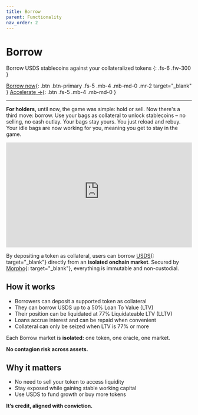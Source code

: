 ```yaml
---
title: Borrow
parent: Functionality
nav_order: 2
---
```


# Borrow

Borrow USDS stablecoins against your collateralized tokens
{: .fs-6 .fw-300 }

[Borrow now](https://app.imf.bz/borrow){: .btn .btn-primary .fs-5 .mb-4 .mb-md-0 .mr-2 target="_blank" }
[Accelerate →](/docs/functionality/accelerate.html){: .btn .fs-5 .mb-4 .mb-md-0 }

---

**For holders,** until now, the game was simple: hold or sell. Now there's a third move: borrow. Use your bags as collateral to unlock stablecoins – no selling, no cash outlay. Your bags stay yours. You just reload and rebuy. Your idle bags are now working for you, meaning you get to stay in the game.

<div style="position: relative; padding-bottom: 56.25%; height: 0; overflow: hidden; max-width: 100%;">
  <iframe 
    src="https://www.youtube-nocookie.com/embed/9rfCfP5frrA?si=RwjHb85pJwVLkNKG&amp;controls=0" 
    title="YouTube video player"
    style="position: absolute; top: 0; left: 0; width: 100%; height: 100%;" 
    frameborder="0" 
    allow="accelerometer; autoplay; clipboard-write; encrypted-media; gyroscope; picture-in-picture; web-share"
    allowfullscreen
    referrerpolicy="strict-origin-when-cross-origin">
  </iframe>
</div>


By depositing a token as collateral, users can borrow [USDS](https://sky.money){: target="_blank"} directly from an **isolated onchain market**. Secured by [Morpho](https://morpho.org){: target="_blank"}, everything is immutable and non-custodial.

## How it works

- Borrowers can deposit a supported token as collateral  
- They can borrow USDS up to a 50% Loan To Value (LTV)
- Their position can be liquidated at 77% Liquidateable LTV (LLTV)
- Loans accrue interest and can be repaid when convenient
- Collateral can only be seized when LTV is 77% or more

Each Borrow market is **isolated:** one token, one oracle, one market. 

**No contagion risk across assets.**

## Why it matters

- No need to sell your token to access liquidity  
- Stay exposed while gaining stable working capital  
- Use USDS to fund growth or buy more tokens

**It’s credit, aligned with conviction.**